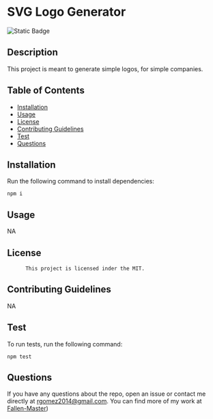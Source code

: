 # SVG Logo Generator

![Static Badge](https://img.shields.io/badge/license-MIT-blue)
    
## Description
This project is meant to generate simple logos, for simple companies. 
  
## Table of Contents
- [Installation](#installation)
- [Usage](#usage)
- [License](#license)
- [Contributing Guidelines](#contributing-guidelines)
- [Test](#test)
- [Questions](#questions)
  
## Installation
Run the following command to install dependencies:
```
npm i
```
  
## Usage
NA
  
 ## License
          This project is licensed inder the MIT.
  
## Contributing Guidelines
NA

## Test 
To run tests, run the following command:
```
npm test
```
  
## Questions 
If you have any questions about the repo, open an issue or contact me directly at [rgomez2014@gmail.com](mailto:rgomez2014@gmail.com). 
You can find more of my work at [Fallen-Master](https://github.com/Fallen-Master))
